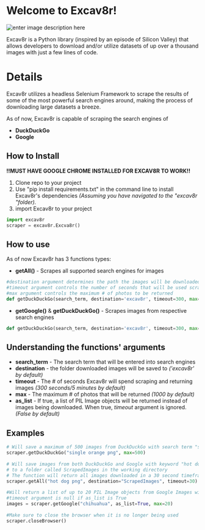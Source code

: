 # Welcome to Excav8r!
![enter image description here](https://i.imgur.com/LeOgrQ0.png)

Excav8r is a Python library (inspired by an episode of Silicon Valley) that allows developers to download and/or utilize datasets of up over a thousand images with just a few lines of code.


# Details

Excav8r utilizes a headless Selenium Framework to scrape the results of some of the most powerful search engines around, making the process of downloading large datasets a breeze. 

As of now, Excav8r is capable of scraping the search engines of

 - **DuckDuckGo**
 - **Google**

## How to Install

**!!MUST HAVE GOOGLE CHROME INSTALLED FOR EXCAV8R TO WORK!!**
1. Clone repo to your project
2. Use "pip install requirements.txt" in the command line to install Excav8r's dependencies *(Assuming you have navigated to the "excav8r "folder).*
3. import Excav8r to your project

```python
import excav8r
scraper = excav8r.Excva8r()
```



## How to use

As of now Excav8r has 3 functions types:

 -  **getAll()** - Scrapes all supported search engines for images
 ```python
 #destination argument determines the path the images will be downloaded to
 #timeout argument controls the number of seconds that will be used scraping and returning the images
 #max argument controls the maximum # of photos to be returned 
def getDuckDuckGo(search_term, destination='excav8r', timeout=300, max=1000, as_list=False)
```
- **getGoogle()** & **getDuckDuckGo()** - Scrapes images from respective search engines
 ```python
def getDuckDuckGo(search_term, destination='excav8r', timeout=300, max=1000, as_list=False)
```

## Understanding the functions' arguments 

 - **search_term** - The search term that will be entered into search engines
 - **destination** - the folder downloaded images will be saved to *('excav8r' by default)*
 - **timeout** - The # of seconds Excav8r will spend scraping and returning images *(300 seconds/5 minutes by default)*
 - **max** - The maximum # of photos that will be returned *(1000 by default)*
 - **as_list** - If true, a list of PIL Image objects will be returned instead of images being downloaded. When true, *timeout* argument is ignored. *(False by default)*

## Examples
 ```python
# Will save a maximum of 500 images from DuckDuckGo with search term "single orange png"  
scraper.getDuckDuckGo("single orange png", max=500)  
  
# Will save images from both DuckDuckGo and Google with keyword "hot dog"  
# to a folder called ScrapedImages in the working directory  
# The function will return all images downloaded in a 30 second timeframe  
scraper.getAll("hot dog png", destination="ScrapedImages", timeout=30)  
  
#Will return a list of up to 20 PIL Image objects from Google Images with keyword "chihuahua"  
#timeout argument is null if as_list is True  
images = scraper.getGoogle("chihuahua", as_list=True, max=20)  
  
#Make sure to close the browser when it is no longer being used  
scraper.closeBrowser()
```
